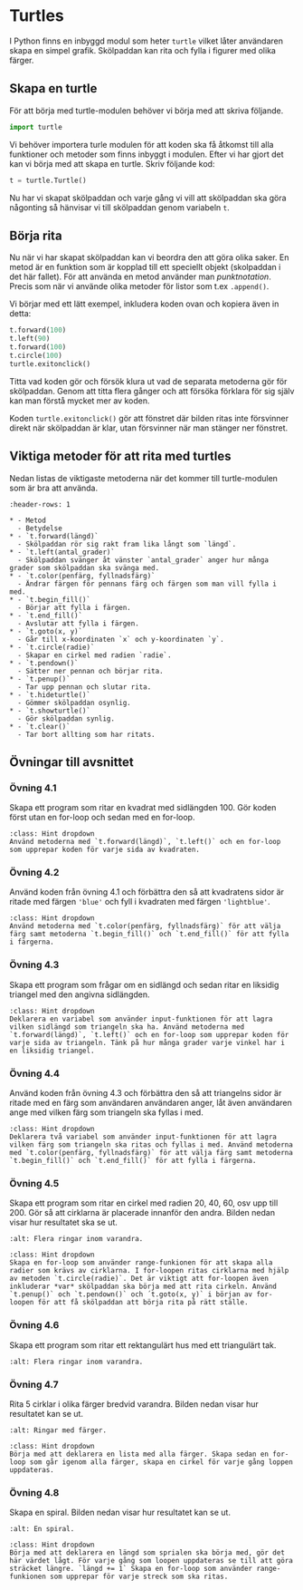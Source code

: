 # Turtles
I Python finns en inbyggd modul som heter `turtle` vilket låter användaren skapa en simpel grafik. Skölpaddan kan rita och fylla i figurer med olika färger.

## Skapa en turtle
För att börja med turtle-modulen behöver vi börja med att skriva följande.

```python
import turtle
```

Vi behöver importera turle modulen för att koden ska få åtkomst till alla funktioner och metoder som finns inbyggt i modulen. Efter vi har gjort det kan vi börja med att skapa en turtle. Skriv följande kod:

```python
t = turtle.Turtle()
```

Nu har vi skapat skölpaddan och varje gång vi vill att skölpaddan ska göra någonting så hänvisar vi till skölpaddan genom variabeln `t`. 

## Börja rita

Nu när vi har skapat skölpaddan kan vi beordra den att göra olika saker. En metod är en funktion som är kopplad till ett speciellt objekt (skolpaddan i det här fallet). För att använda en metod använder man *punktnotation*. Precis som när vi använde olika metoder för listor som t.ex `.append()`.

Vi börjar med ett lätt exempel, inkludera koden ovan och kopiera även in detta:

```python
t.forward(100)
t.left(90)
t.forward(100)
t.circle(100)
turtle.exitonclick()
```

Titta vad koden gör och försök klura ut vad de separata metoderna gör för skölpaddan. Genom att titta flera gånger och att försöka förklara för sig själv kan man förstå mycket mer av koden.

Koden `turtle.exitonclick()` gör att fönstret där bilden ritas inte försvinner direkt när skölpaddan är klar, utan försvinner när man stänger ner fönstret.

## Viktiga metoder för att rita med turtles

Nedan listas de viktigaste metoderna när det kommer till turtle-modulen som är bra att använda. 

```{list-table}
:header-rows: 1

* - Metod
  - Betydelse
* - `t.forward(längd)`
  - Skölpaddan rör sig rakt fram lika långt som `längd`.
* - `t.left(antal_grader)`
  - Skölpaddan svänger åt vänster `antal_grader` anger hur många grader som skölpaddan ska svänga med.
* - `t.color(penfärg, fyllnadsfärg)`
  - Ändrar färgen för pennans färg och färgen som man vill fylla i med.
* - `t.begin_fill()`
  - Börjar att fylla i färgen.
* - `t.end_fill()`
  - Avslutar att fylla i färgen.
* - `t.goto(x, y)`
  - Går till x-koordinaten `x` och y-koordinaten `y`.
* - `t.circle(radie)`
  - Skapar en cirkel med radien `radie`.
* - `t.pendown()`
  - Sätter ner pennan och börjar rita.
* - `t.penup()`
  - Tar upp pennan och slutar rita.
* - `t.hideturtle()`
  - Gömmer skölpaddan osynlig.
* - `t.showturtle()`
  - Gör skölpaddan synlig.
* - `t.clear()`
  - Tar bort allting som har ritats.
```

## Övningar till avsnittet

<!-- start-övningar -->
### Övning 4.1
Skapa ett program som ritar en kvadrat med sidlängden 100. Gör koden först utan en for-loop och sedan med en for-loop.

```{admonition} Tips
:class: Hint dropdown
Använd metoderna med `t.forward(längd)`, `t.left()` och en for-loop som upprepar koden för varje sida av kvadraten.
```

### Övning 4.2
Använd koden från övning 4.1 och förbättra den så att kvadratens sidor är ritade med färgen `'blue'` och fyll i kvadraten med färgen `'lightblue'`.

```{admonition} Tips
:class: Hint dropdown
Använd metoderna med `t.color(penfärg, fyllnadsfärg)` för att välja färg samt metoderna `t.begin_fill()` och `t.end_fill()` för att fylla i färgerna.
```

### Övning 4.3
Skapa ett program som frågar om en sidlängd och sedan ritar en liksidig triangel med den angivna sidlängden.

```{admonition} Tips
:class: Hint dropdown
Deklarera en variabel som använder input-funktionen för att lagra vilken sidlängd som triangeln ska ha. Använd metoderna med `t.forward(längd)`, `t.left()` och en for-loop som upprepar koden för varje sida av triangeln. Tänk på hur många grader varje vinkel har i en liksidig triangel.
```

### Övning 4.4
Använd koden från övning 4.3 och förbättra den så att triangelns sidor är ritade med en färg som användaren användaren anger, låt även användaren ange med vilken färg som triangeln ska fyllas i med.

```{admonition} Tips
:class: Hint dropdown
Deklarera två variabel som använder input-funktionen för att lagra vilken färg som triangeln ska ritas och fyllas i med. Använd metoderna med `t.color(penfärg, fyllnadsfärg)` för att välja färg samt metoderna `t.begin_fill()` och `t.end_fill()` för att fylla i färgerna.
```

### Övning 4.5
Skapa ett program som ritar en cirkel med radien 20, 40, 60, osv upp till 200. Gör så att cirklarna är placerade innanför den andra. Bilden nedan visar hur resultatet ska se ut.

```{image} img/turtleRings.PNG
:alt: Flera ringar inom varandra.
```

```{admonition} Tips
:class: Hint dropdown
Skapa en for-loop som använder range-funkionen för att skapa alla radier som krävs av cirklarna. I for-loopen ritas cirklarna med hjälp av metoden `t.circle(radie)`. Det är viktigt att for-loopen även inkluderar *var* skölpaddan ska börja med att rita cirkeln. Använd `t.penup()` och `t.pendown()` och ´t.goto(x, y)` i början av for-loopen för att få skölpaddan att börja rita på rätt ställe.
```

### Övning 4.6
Skapa ett program som ritar ett rektangulärt hus med ett triangulärt tak.

```{image} img/turtleHouse.PNG
:alt: Flera ringar inom varandra.
```

### Övning 4.7
Rita 5 cirklar i olika färger bredvid varandra. Bilden nedan visar hur resultatet kan se ut.

```{image} img/turtleColorrings.PNG
:alt: Ringar med färger.
```

```{admonition} Tips
:class: Hint dropdown
Börja med att deklarera en lista med alla färger. Skapa sedan en for-loop som går igenom alla färger, skapa en cirkel för varje gång loppen uppdateras. 
```
<!-- end-övningar -->

### Övning 4.8
Skapa en spiral. Bilden nedan visar hur resultatet kan se ut.

```{image} img/turtleSpiral.PNG
:alt: En spiral.
```
```{admonition} Tips
:class: Hint dropdown
Börja med att deklarera en längd som sprialen ska börja med, gör det här värdet lågt. För varje gång som loopen uppdateras se till att göra sträcket längre. `längd += 1` Skapa en for-loop som använder range-funkionen som upprepar för varje streck som ska ritas. 
```

